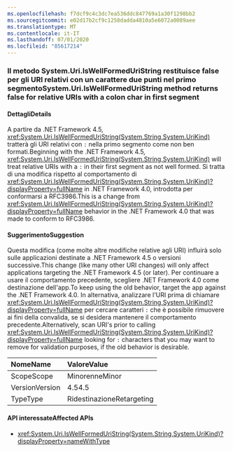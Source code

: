 ```yaml
---
ms.openlocfilehash: f7dcf9c4c3dc7ea536ddc847769a1a30f1298bb2
ms.sourcegitcommit: e02d17b2cf9c1258dadda4810a5e6072a0089aee
ms.translationtype: MT
ms.contentlocale: it-IT
ms.lasthandoff: 07/01/2020
ms.locfileid: "85617214"
---
```

### <a name="systemuriiswellformeduristring-method-returns-false-for-relative-uris-with-a-colon-char-in-first-segment"></a><span data-ttu-id="efaaf-101">Il metodo System.Uri.IsWellFormedUriString restituisce false per gli URI relativi con un carattere due punti nel primo segmento</span><span class="sxs-lookup"><span data-stu-id="efaaf-101">System.Uri.IsWellFormedUriString method returns false for relative URIs with a colon char in first segment</span></span>

#### <a name="details"></a><span data-ttu-id="efaaf-102">Dettagli</span><span class="sxs-lookup"><span data-stu-id="efaaf-102">Details</span></span>

<span data-ttu-id="efaaf-103">A partire da .NET Framework 4.5, <xref:System.Uri.IsWellFormedUriString(System.String,System.UriKind)> tratterà gli URI relativi con `:` nella primo segmento come non ben formati.</span><span class="sxs-lookup"><span data-stu-id="efaaf-103">Beginning with the .NET Framework 4.5, <xref:System.Uri.IsWellFormedUriString(System.String,System.UriKind)> will treat relative URIs with a `:` in their first segment as not well formed.</span></span> <span data-ttu-id="efaaf-104">Si tratta di una modifica rispetto al comportamento di <xref:System.Uri.IsWellFormedUriString(System.String,System.UriKind)?displayProperty=fullName> in .NET Framework 4.0, introdotta per conformarsi a RFC3986.</span><span class="sxs-lookup"><span data-stu-id="efaaf-104">This is a change from <xref:System.Uri.IsWellFormedUriString(System.String,System.UriKind)?displayProperty=fullName> behavior in the .NET Framework 4.0 that was made to conform to RFC3986.</span></span>

#### <a name="suggestion"></a><span data-ttu-id="efaaf-105">Suggerimento</span><span class="sxs-lookup"><span data-stu-id="efaaf-105">Suggestion</span></span>

<span data-ttu-id="efaaf-106">Questa modifica (come molte altre modifiche relative agli URI) influirà solo sulle applicazioni destinate a .NET Framework 4.5 o versioni successive.</span><span class="sxs-lookup"><span data-stu-id="efaaf-106">This change (like many other URI changes) will only affect applications targeting the .NET Framework 4.5 (or later).</span></span> <span data-ttu-id="efaaf-107">Per continuare a usare il comportamento precedente, scegliere .NET Framework 4.0 come destinazione dell'app.</span><span class="sxs-lookup"><span data-stu-id="efaaf-107">To keep using the old behavior, target the app against the .NET Framework 4.0.</span></span> <span data-ttu-id="efaaf-108">In alternativa, analizzare l'URI prima di chiamare <xref:System.Uri.IsWellFormedUriString(System.String,System.UriKind)?displayProperty=fullName> per cercare caratteri `:` che è possibile rimuovere ai fini della convalida, se si desidera mantenere il comportamento precedente.</span><span class="sxs-lookup"><span data-stu-id="efaaf-108">Alternatively, scan URI's prior to calling <xref:System.Uri.IsWellFormedUriString(System.String,System.UriKind)?displayProperty=fullName> looking for `:` characters that you may want to remove for validation purposes, if the old behavior is desirable.</span></span>

| <span data-ttu-id="efaaf-109">Nome</span><span class="sxs-lookup"><span data-stu-id="efaaf-109">Name</span></span>    | <span data-ttu-id="efaaf-110">Valore</span><span class="sxs-lookup"><span data-stu-id="efaaf-110">Value</span></span>       |
|:--------|:------------|
| <span data-ttu-id="efaaf-111">Scope</span><span class="sxs-lookup"><span data-stu-id="efaaf-111">Scope</span></span>   | <span data-ttu-id="efaaf-112">Minorenne</span><span class="sxs-lookup"><span data-stu-id="efaaf-112">Minor</span></span>       |
| <span data-ttu-id="efaaf-113">Version</span><span class="sxs-lookup"><span data-stu-id="efaaf-113">Version</span></span> | <span data-ttu-id="efaaf-114">4.5</span><span class="sxs-lookup"><span data-stu-id="efaaf-114">4.5</span></span>         |
| <span data-ttu-id="efaaf-115">Type</span><span class="sxs-lookup"><span data-stu-id="efaaf-115">Type</span></span>    | <span data-ttu-id="efaaf-116">Ridestinazione</span><span class="sxs-lookup"><span data-stu-id="efaaf-116">Retargeting</span></span> |

#### <a name="affected-apis"></a><span data-ttu-id="efaaf-117">API interessate</span><span class="sxs-lookup"><span data-stu-id="efaaf-117">Affected APIs</span></span>

- <xref:System.Uri.IsWellFormedUriString(System.String,System.UriKind)?displayProperty=nameWithType>
